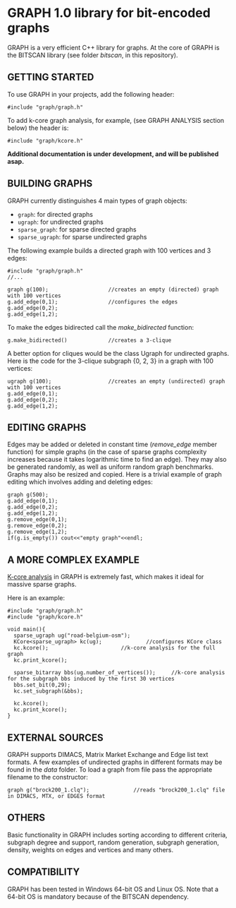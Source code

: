 
GRAPH 1.0 library for bit-encoded graphs
===================

GRAPH is a very efficient C++ library for graphs. At the core of GRAPH is the BITSCAN library (see folder *bitscan*, in this repository). 

GETTING STARTED
-------------------------------

To use GRAPH in your projects, add the following header: 

	#include "graph/graph.h"

To add k-core graph analysis, for example, (see GRAPH ANALYSIS section below) the header is:

	#include "graph/kcore.h"

**Additional documentation is under development, and will be published asap.**

BUILDING GRAPHS
-------------------------------
GRAPH currently distinguishes 4 main types of graph objects:

- `graph`: for directed graphs
- `ugraph`: for undirected graphs
- `sparse_graph`: for sparse directed graphs
- `sparse_ugraph`: for sparse undirected graphs


The following example builds a directed graph with 100 vertices and 3 edges:

    #include "graph/graph.h"
    //...
    
    graph g(100);					//creates an empty (directed) graph with 100 vertices
    g.add_edge(0,1);				//configures the edges
	g.add_edge(0,2);
	g.add_edge(1,2);


To make the edges bidirected call the *make\_bidirected* function:
   
    g.make_bidirected()				//creates a 3-clique

A better option for cliques would be the class Ugraph for undirected graphs. Here is the code for the 3-clique subgraph {0, 2, 3} in a graph with 100 vertices:
   
    ugraph g(100);					//creates an empty (undirected) graph with 100 vertices
	g.add_edge(0,1);				
	g.add_edge(0,2);
	g.add_edge(1,2);

EDITING GRAPHS
-------------------------------

Edges may be added or deleted in constant time (*remove\_edge* member function) for simple graphs (in the case of sparse graphs complexity increases because it takes logarithmic time to find an edge). They may also be generated randomly, as well as uniform random graph benchmarks. Graphs may also be resized and copied. Here is a trivial example of graph editing which involves adding and deleting edges:
   
    graph g(500);							
	g.add_edge(0,1);				
	g.add_edge(0,2);
	g.add_edge(1,2);
	g.remove_edge(0,1);
	g.remove_edge(0,2);
	g.remove_edge(1,2);
    if(g.is_empty()) cout<<"empty graph"<<endl;			

A MORE COMPLEX EXAMPLE
-------------------------------
[K-core analysis](https://en.wikipedia.org/wiki/Degeneracy_(graph_theory)) in GRAPH is extremely fast, which makes it ideal for massive sparse graphs.  

Here is an example:
    
    #include "graph/graph.h" 
    #include "graph/kcore.h" 
   				
    void main(){
	  sparse_ugraph ug("road-belgium-osm");
	  KCore<sparse_ugraph> kc(ug);				//configures KCore class
      kc.kcore();						//k-core analysis for the full graph
	  kc.print_kcore();	

	  sparse_bitarray bbs(ug.number_of_vertices());		//k-core analysis for the subgraph bbs induced by the first 30 vertices
	  bbs.set_bit(0,29);
	  kc.set_subgraph(&bbs);
	 
  	  kc.kcore();    
	  kc.print_kcore();							
    }



    
EXTERNAL SOURCES
-------------------------------

GRAPH supports DIMACS, Matrix Market Exchange and Edge list text formats. A few examples of undirected graphs in different formats may be found in the *data* folder. To load a graph from file pass the appropriate filename to the constructor:

    
    graph g("brock200_1.clq");				//reads "brock200_1.clq" file in DIMACS, MTX, or EDGES format
    
OTHERS
-------------------------------

Basic functionality in GRAPH includes sorting according to different criteria, subgraph degree and support,  random generation, subgraph generation, density, weights on edges and vertices and many others.


COMPATIBILITY
-------------------------------

GRAPH has been tested in Windows 64-bit OS and Linux OS. Note that a 64-bit OS is mandatory because of the BITSCAN dependency.
